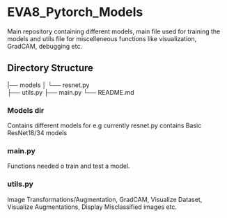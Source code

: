 # EVA8_Pytorch_Models

Main repository containing different models, main file used for training the models and utils file for miscelleneous functions like visualization, GradCAM, debugging etc. 

## Directory Structure
|── models
│   └── resnet.py  
├── utils.py
├── main.py
└── README.md

### Models dir
Contains different models for e.g currently resnet.py contains Basic ResNet18/34 models

### main.py
Functions needed o train and test a model.

### utils.py
Image Transformations/Augmentation, GradCAM, Visualize Dataset, Visualize Augmentations, Display Misclassified images etc. 
